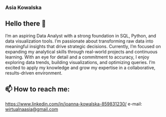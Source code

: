 ### Asia Kowalska
## Hello there 👋 
I’m an aspiring Data Analyst with a strong foundation in SQL, Python, and data visualization tools. I’m passionate about transforming raw data into meaningful insights that drive strategic decisions. Currently, I’m focused on expanding my analytical skills through real-world projects and continuous learning. With an eye for detail and a commitment to accuracy, I enjoy exploring data trends, building visualizations, and optimizing queries. I’m excited to apply my knowledge and grow my expertise in a collaborative, results-driven environment.
## 📫 How to reach me:
https://www.linkedin.com/in/joanna-kowalska-859831230/
e-mail: wirtualnaasia@gmail.com
<!--
**Asia-Kowalska/Asia-Kowalska** is a ✨ _special_ ✨ repository because its `README.md` (this file) appears on your GitHub profile.

Here are some ideas to get you started:

- 🔭 I’m currently working on ...
- 🌱 I’m currently learning ...
- 👯 I’m looking to collaborate on ...
- 🤔 I’m looking for help with ...
- 💬 Ask me about ...
- 📫 How to reach me: ...
- 😄 Pronouns: ...
- ⚡ Fun fact: ...
-->
